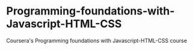 # Programming-foundations-with-Javascript-HTML-CSS
Coursera's Programming foundations with Javascript-HTML-CSS course
